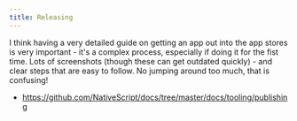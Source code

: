 ```yaml
---
title: Releasing
---
```


I think having a very detailed guide on getting an app out into the app stores is very important - it's a complex process, especially if doing it for the fist time. Lots of screenshots (though these can get outdated quickly) - and clear steps that are easy to follow. No jumping around too much, that is confusing!

- https://github.com/NativeScript/docs/tree/master/docs/tooling/publishing
